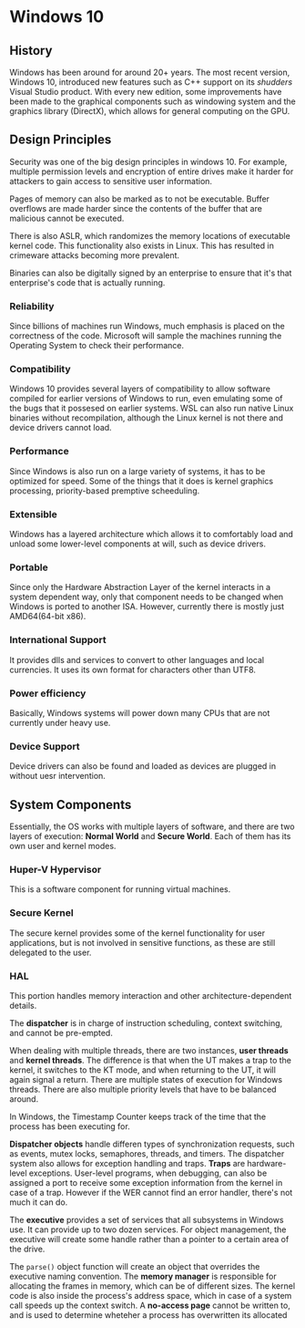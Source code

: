 # Windows 10
## History
Windows has been around for around 20+ years. The most recent version, Windows 10, 
introduced new features such as C++ support on its *shudders* Visual Studio product.
With every new edition, some improvements have been made to the graphical components
such as windowing system and the graphics library (DirectX), which allows for
general computing on the GPU.

## Design Principles
Security was one of the big design principles in windows 10. For example, multiple
permission levels and encryption of entire drives make it harder for attackers
to gain access to sensitive user information.

Pages of memory can also be marked as to not be executable. Buffer overflows 
are made harder since the contents of the buffer that are malicious cannot 
be executed.

There is also ASLR, which randomizes the memory locations of executable kernel 
code. This functionality also exists in Linux. This has resulted in crimeware 
attacks becoming more prevalent.

Binaries can also be digitally signed by an enterprise to ensure that it's that
enterprise's code that is actually running.

### Reliability
Since billions of machines run Windows, much emphasis is placed on the correctness of the 
code. Microsoft will sample the machines running the Operating System to check their
performance.

### Compatibility 
Windows 10 provides several layers of compatibility to allow software compiled
for earlier versions of Windows to run, even emulating some of the bugs that it
possesed on earlier systems. WSL can also run native Linux binaries without 
recompilation, although the Linux kernel is not there and device drivers cannot load.

### Performance
Since Windows is also run on a large variety of systems, it has to be optimized for 
speed. Some of the things that it does is kernel graphics processing, priority-based
premptive scheeduling.

### Extensible
Windows has a layered architecture which allows it to comfortably load and unload 
some lower-level components at will, such as device drivers. 

### Portable
Since only the Hardware Abstraction Layer of the kernel interacts in a system
dependent way, only that component needs to be changed when Windows is ported to 
another ISA. However, currently there is mostly just AMD64(64-bit x86).

### International Support
It provides dlls and services to convert to other languages and local currencies. 
It uses its own format for characters other than UTF8.

### Power efficiency
Basically, Windows systems will power down many CPUs that are not currently under heavy
use.

### Device Support
Device drivers can also be found and loaded as devices are plugged in without 
uesr intervention.

##  System Components
Essentially, the OS works with multiple layers of software, and there are two layers 
of execution: **Normal World** and **Secure World**. Each of them has its own
user and kernel modes.

### Huper-V Hypervisor
This is a software component for running virtual machines.

### Secure Kernel
The secure kernel provides some of the kernel functionality for user applications,
but is not involved in sensitive functions, as these are still delegated to the user.

### HAL
This portion handles memory interaction and other architecture-dependent details.

The **dispatcher** is in charge of instruction scheduling, context switching, and 
cannot be pre-empted. 

When dealing with multiple threads, there are two instances, **user threads** and 
**kernel threads**. The difference is that when the UT makes a trap to the kernel,
it switches to the KT mode, and when returning to the UT, it will again signal 
a return. There are multiple states of execution for Windows threads. There are 
also multiple priority levels that have to be balanced around.

In Windows, the Timestamp Counter keeps track of the time that the process has been 
executing for.

**Dispatcher objects** handle differen types of synchronization requests, such as 
events, mutex locks, semaphores, threads, and timers. The dispatcher system also 
allows for exception handling and traps. **Traps** are hardware-level exceptions.
User-level programs, when debugging,  can also be assigned a port to receive some 
exception information from the kernel in case of a trap. However if the WER cannot
find an error handler, there's not much it can do.


The **executive** provides a set of services that all subsystems in Windows use. It 
can provide up to two dozen services. For object management, the executive
will create some handle rather than a pointer to  a certain area of the drive.

The `parse()` object function will create an object that overrides the executive naming
convention. The **memory manager** is responsible for allocating the frames in memory, 
which can be of different sizes. The kernel code is also inside the process's address
space, which in case of a system call speeds up the context switch. A **no-access page**
cannot be written to, and is used to determine wheteher a process has overwritten
its allocated 
